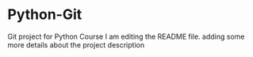 # Python-Git
Git project for Python Course
I am editing the README file. adding some more details about the project description
